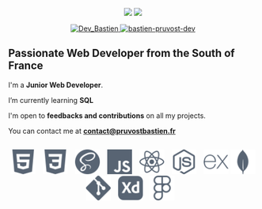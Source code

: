 <p align="center">
  <img src="https://github-readme-stats.vercel.app/api/top-langs?username=Dev-BastienPruvost&show_icons=true&locale=en&layout=compact&hide_border=true&langs_count=6&card_width=362&theme=react" height="155">
  <img src="https://github-readme-stats.vercel.app/api?username=Dev-Bastienpruvost&show_icons=true&locale=en&hide_border=true&include_all_commits=true&count_private=true&custom_title=GitHub+Stats&theme=react" height="155">
  <br/>
</p>

<p align="center">
  <a href="https://twitter.com/DevBastien">
    <img src="https://img.shields.io/badge/Twitter-1DA1F2?style=for-the-badge&logo=twitter&logoColor=white" alt="Dev_Bastien" />
  </a>
  <a href="https://www.linkedin.com/in/bastien-pruvost-dev/">
    <img src="https://img.shields.io/badge/LinkedIn-0077B5?style=for-the-badge&logo=linkedin&logoColor=white" alt="bastien-pruvost-dev" />
  </a>
</p>

<h2>
  Passionate Web Developer from the South of France
</h2>

I'm a **Junior Web Developer**.

<!-- 🔭 I’m currently working on [Project Name](Project Link) -->

I’m currently learning **SQL**

<!-- 👯 I’m looking to collaborate on [Project Name](Project Link) -->

I'm open to **feedbacks and contributions** on all my projects.

<!-- 👨‍💻 All of my projects are available at [http://www.portfolio.pruvostbastien.fr/]( http://www.portfolio.pruvostbastien.fr/) (SOON) -->

<!-- 📝 I regularly write articles on [Blog Link](Blog Link) -->

<!-- 💬 Ask me about **Javascript** -->

You can contact me at **contact@pruvostbastien.fr**

<!-- <h4 align="center">Technologies, languages and tools that I use 💻</h4> -->

<h2> </h2>

<p align="center">
  <img src="./assets/icons/html5.svg" width="50" height="50"/> &ensp;
  <img src="./assets/icons/css3.svg" width="50" height="50" /> &ensp;
  <img src="./assets/icons/sass.svg" width="50" height="50"/> &ensp;
  <img src="./assets/icons/javascript.svg" width="50" height="50" /> &ensp;
  <img src="./assets/icons/react.svg" width="50" height="50" /> &ensp;
  <img src="./assets/icons/nodejs.svg" width="50" height="50" /> &ensp;
  <img src="./assets/icons/express.svg" width="50" height="50" />
  <img src="./assets/icons/mongodb.svg" width="50" height="50" />
  <img src="./assets/icons/git.svg" width="50" height="50" /> &ensp;
  <img src="./assets/icons/adobexd.svg" width="50" height="50" /> &ensp;
  <img src="./assets/icons/figma.svg" width="50" height="50" /> &ensp;
</p>
